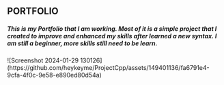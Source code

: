 <h2>PORTFOLIO</h2>
<h5>This is my Portfolio that I am working. Most of it is a simple project that I created to improve and enhanced my skills after learned a new syntax. I am still a beginner, more skills still need to be learn.</h5>
![Screenshot 2024-01-29 130126](https://github.com/heykeyme/ProjectCpp/assets/149401136/fa6791e4-9cfa-4f0c-9e58-e890ed80d54a)
